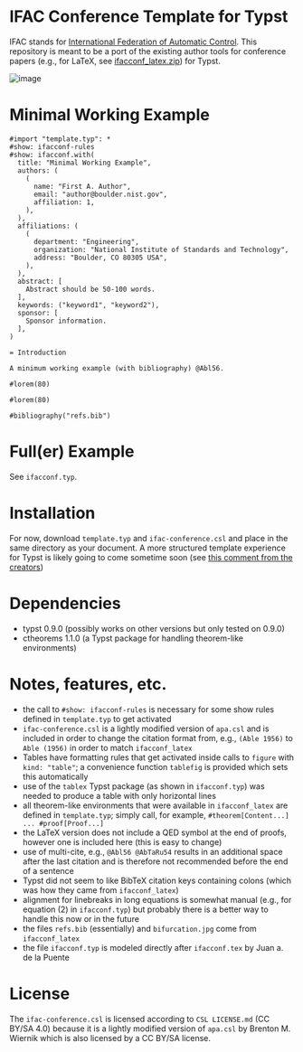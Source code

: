 # IFAC Conference Template for Typst

IFAC stands for [International Federation of Automatic Control](https://ifac-control.org/).
This repository is meant to be a port of the existing author tools for conference papers (e.g., for LaTeX, see [ifacconf_latex.zip](https://www.ifac-control.org/conferences/author-guide/copy_of_ifacconf_latex.zip/view)) for Typst.

![image](https://github.com/avonmoll/ifacconf-typst/assets/4260850/2fffa48d-0551-4956-b5be-cc4094733a9c)

# Minimal Working Example

```typst
#import "template.typ": *
#show: ifacconf-rules
#show: ifacconf.with(
  title: "Minimal Working Example",
  authors: (
    (
      name: "First A. Author",
      email: "author@boulder.nist.gov",
      affiliation: 1,
    ),
  ),
  affiliations: (
    (
      department: "Engineering",
      organization: "National Institute of Standards and Technology",
      address: "Boulder, CO 80305 USA",
    ),
  ),
  abstract: [
    Abstract should be 50-100 words.
  ],
  keywords: ("keyword1", "keyword2"),
  sponsor: [
    Sponsor information.
  ],
)

= Introduction

A minimum working example (with bibliography) @Abl56.

#lorem(80)

#lorem(80)

#bibliography("refs.bib")
```

# Full(er) Example

See `ifacconf.typ`.

# Installation

For now, download `template.typ` and `ifac-conference.csl` and place in the same directory as your document.
A more structured template experience for Typst is likely going to come sometime soon (see [this comment from the creators](https://github.com/typst/templates/pull/18#issuecomment-1798188384))

# Dependencies

- typst 0.9.0 (possibly works on other versions but only tested on 0.9.0)
- ctheorems 1.1.0 (a Typst package for handling theorem-like environments)

# Notes, features, etc.

- the call to `#show: ifacconf-rules` is necessary for some show rules defined in `template.typ` to get activated
- `ifac-conference.csl` is a lightly modified version of `apa.csl` and is included in order to change the citation format from, e.g., `(Able 1956)` to `Able (1956)` in order to match `ifacconf_latex`
- Tables have formatting rules that get activated inside calls to `figure` with `kind: "table"`; a convenience function `tablefig` is provided which sets this automatically
- use of the `tablex` Typst package (as shown in `ifacconf.typ`) was needed to produce a table with only horizontal lines
- all theorem-like environments that were available in `ifacconf_latex` are defined in `template.typ`; simply call, for example, `#theorem[Content...] ... #proof[Proof...]`
- the LaTeX version does not include a QED symbol at the end of proofs, however one is included here (this is easy to change)
- use of multi-cite, e.g., `@Abl56 @AbTaRu54` results in an additional space after the last citation and is therefore not recommended before the end of a sentence
- Typst did not seem to like BibTeX citation keys containing colons (which was how they came from `ifacconf_latex`)
- alignment for linebreaks in long equations is somewhat manual (e.g., for equation (2) in `ifacconf.typ`) but probably there is a better way to handle this now or in the future
- the files `refs.bib` (essentially) and `bifurcation.jpg` come from `ifacconf_latex`
- the file `ifacconf.typ` is modeled directly after `ifacconf.tex` by Juan a. de la Puente

# License

The `ifac-conference.csl` is licensed according to `CSL LICENSE.md` (CC BY/SA 4.0) because it is a lightly modified version of `apa.csl` by Brenton M. Wiernik which is also licensed by a CC BY/SA license.
